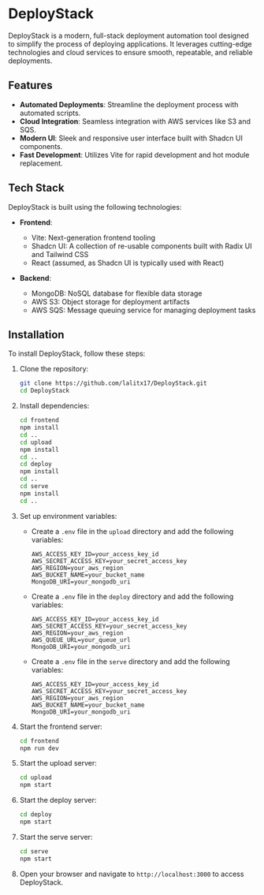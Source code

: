 # DeployStack

DeployStack is a modern, full-stack deployment automation tool designed to simplify the process of deploying applications. It leverages cutting-edge technologies and cloud services to ensure smooth, repeatable, and reliable deployments.

## Features

- **Automated Deployments**: Streamline the deployment process with automated scripts.
- **Cloud Integration**: Seamless integration with AWS services like S3 and SQS.
- **Modern UI**: Sleek and responsive user interface built with Shadcn UI components.
- **Fast Development**: Utilizes Vite for rapid development and hot module replacement.

## Tech Stack

DeployStack is built using the following technologies:

- **Frontend**:
  - Vite: Next-generation frontend tooling
  - Shadcn UI: A collection of re-usable components built with Radix UI and Tailwind CSS
  - React (assumed, as Shadcn UI is typically used with React)

- **Backend**:
  - MongoDB: NoSQL database for flexible data storage
  - AWS S3: Object storage for deployment artifacts
  - AWS SQS: Message queuing service for managing deployment tasks

## Installation

To install DeployStack, follow these steps:

1. Clone the repository:
   ```bash
   git clone https://github.com/lalitx17/DeployStack.git
   cd DeployStack
    ```
2. Install dependencies:
    ```bash
    cd frontend
    npm install
    cd ..
    cd upload
    npm install
    cd ..
    cd deploy
    npm install
    cd ..
    cd serve
    npm install
    cd ..
    ```
3. Set up environment variables:
    - Create a `.env` file in the `upload` directory and add the following variables:
      ```plaintext
      AWS_ACCESS_KEY_ID=your_access_key_id
      AWS_SECRET_ACCESS_KEY=your_secret_access_key
      AWS_REGION=your_aws_region
      AWS_BUCKET_NAME=your_bucket_name
      MongoDB_URI=your_mongodb_uri
      ```
    - Create a `.env` file in the `deploy` directory and add the following variables:
      ```plaintext
      AWS_ACCESS_KEY_ID=your_access_key_id
      AWS_SECRET_ACCESS_KEY=your_secret_access_key
      AWS_REGION=your_aws_region
      AWS_QUEUE_URL=your_queue_url
      MongoDB_URI=your_mongodb_uri
      ```
    - Create a `.env` file in the `serve` directory and add the following variables:
      ```plaintext
      AWS_ACCESS_KEY_ID=your_access_key_id
      AWS_SECRET_ACCESS_KEY=your_secret_access_key
      AWS_REGION=your_aws_region
      AWS_BUCKET_NAME=your_bucket_name
      MongoDB_URI=your_mongodb_uri
      ```

4. Start the frontend server:
    ```bash
    cd frontend
    npm run dev
    ```
5. Start the upload server:
    ```bash
    cd upload
    npm start
    ```
6. Start the deploy server:
    ```bash
    cd deploy
    npm start
    ```
7. Start the serve server:
    ```bash
    cd serve
    npm start
    ```
8. Open your browser and navigate to `http://localhost:3000` to access DeployStack.
